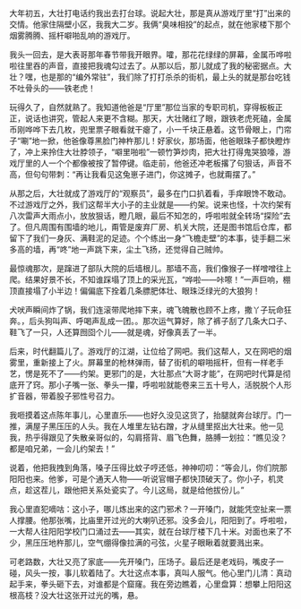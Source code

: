 大年初五，大壮打电话约我出去打台球。说起大壮，那是真从游戏厅里“打”出来的交情。他家住隔壁小区，我我大二岁。我俩“臭味相投”的起点，就在他家楼下那个烟雾腾腾、摇杆噼啪乱响的游戏厅。

我头一回去，是大表哥那年春节带我开眼界。嚯，那花花绿绿的屏幕，金属币哗啦啦往里吞的声音，直接把我魂勾过去了。从那以后，那儿就成了我的秘密据点。大壮？嘿，也是那的“编外常驻”，我们除了打打杀杀的街机，最上头的就是那台吃钱不吐骨头的——铁老虎！

玩得久了，自然就熟了。我知道他爸是“厅里”那位当家的专职司机，穿得板板正正，说话也讲究，管起人来更不含糊。那天，大壮赌红了眼，跟铁老虎死磕，金属币刚哗哗下去几枚，兜里票子眼看就干瘪了，小一千块正悬着。这节骨眼上，门帘子“唰”地一掀，他爸像尊黑脸门神杵那儿！好家伙，那场面，他爸眼珠子都快瞪炸了，冲上来拎住大壮脖领子，“噼里啪啦”一顿竹笋炒肉，把大壮打得鬼哭狼嚎，游戏厅里的人一个个都像被按了暂停键。临走前，他爸还冲老板撂了句狠话，声音不高，但句句带刺：“再让我看见这兔崽子进门，你这摊子，也就甭摆了。”

从那之后，大壮就成了游戏厅的“观察员”，最多在门口扒着看，手痒眼馋不敢动。不过游戏厅之外，我们这帮半大小子的主业就是——约架。说来也怪，十次约架有八次雷声大雨点小，放放狠话，瞪几眼，最后不知怎的，呼啦啦就全转场“探险”去了。但凡周围有围墙的地儿，甭管是废弃厂房、机关大院，还是图书馆后仓库，都留下了我们一身灰、满鞋泥的足迹。个个练出一身“飞檐走壁”的本事，徒手翻二米多高的墙，再“咚”地一声跳下来，尘土飞扬，还觉得自己贼帅。

最惊魂那次，是蹿进了部队大院的后墙根儿。那墙不高，我们像猴子一样噌噌往上爬。结果好景不长，不知谁踩塌了顶上的采光瓦，“哗啦——咔嚓！”一声巨响，棚顶直接塌了小半边！偏偏底下拴着几条膘肥体壮、眼珠泛绿光的大狼狗！

犬吠声瞬间炸了锅，我们连滚带爬地摔下来，魂飞魄散也顾不上疼，撒丫子玩命狂奔。，后头狗叫声、呼喝声乱成一团。。那次运气算好，除了裤子刮了几条大口子、鞋飞了一只，人还算囫囵个儿——就是魂，好像真丢了一半。

后来，时代翻篇儿了。游戏厅的江湖，让位给了网吧。我们这帮人，又在网吧的烟雾里，重新接上了火。屏幕里的枪林弹雨，替了街机的噼啪摇杆，但有一样老手艺，愣是死不了——约架。更邪门的是，大壮那点“大哥才能”，在网吧时代算是彻底开了窍。那小子嘴一张、拳头一攥，呼啦啦就能卷来三五十号人，活脱脱个人形扩音器，带着股子邪性号召力。

我咂摸着这点陈年事儿，心里直乐——也好久没见这货了，抬腿就奔台球厅。门一推，满屋子黑压压的人头。我在人堆里左钻右蹭，才从缝里抠出大壮来。他一见我，热乎得跟见了失散亲哥似的，勾肩搭背、眉飞色舞，胳膊一划拉：“瞧见没？都是咱兄弟，一会儿约架去！”

说着，他把我拽到角落，嗓子压得比蚊子哼还低，神神叨叨：“等会儿，你们院那阳阳也来。他爹，可是个通天人物——听说官帽子都快顶破天了。你小子，机灵点，趁这茬儿，跟他把关系处瓷实了。今儿这局，就是给他拔份儿。”

我心里直犯嘀咕：这小子，哪儿炼出来的这门邪术？一开嗓门，就能凭空扯来一票人撑腰。他那张嘴，比庙里开过光的大喇叭还邪。没多会儿，阳阳到了。呼啦啦，一大帮人往阳阳学校门口涌过去——其实，就在台球厅楼下几十米。对面也来了不少，黑压压地杵那儿，空气绷得像拉满的弓弦，火星子眼瞅着就要溅出来。

可老路数，大壮又亮了家底——先开嗓门，压场子。最后还是老戏码，嘴皮子一碰，风头一按，事儿软着陆了。大壮这点本事，真叫人服气。他心里门儿清：真动起手来，拳头砸下去，对谁都是个窟窿。我在旁边瞧着，心里盘算：想攀上阳阳这根高枝？没大壮这张开过光的嘴，悬。